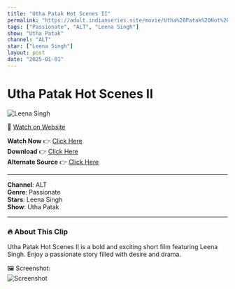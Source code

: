 ```yaml
---
title: "Utha Patak Hot Scenes II"
permalink: "https://adult.indianseries.site/movie/Utha%20Patak%20Hot%20Scenes%20II"
tags: ["Passionate", "ALT", "Leena Singh"]
show: "Utha Patak"
channel: "ALT"
star: ["Leena Singh"]
layout: post
date: "2025-01-01"
---
```


# Utha Patak Hot Scenes II

![Leena Singh](https://shorts.desisins.com/wp-content/uploads/2024/08/Leena-Singh-ALTT-Utha-Patak-DesiSins.com_.jpg)

🔗 [Watch on Website](https://adult.indianseries.site/movie/Utha%20Patak%20Hot%20Scenes%20II)

**Watch Now** 👉 [Click Here](https://adult.indianseries.site/movie/Utha%20Patak%20Hot%20Scenes%20II)  
**Download** 👉 [Click Here](https://adult.indianseries.site/movie/Utha%20Patak%20Hot%20Scenes%20II)  
**Alternate Source** 👉 [Click Here](https://adult.indianseries.site/movie/Utha%20Patak%20Hot%20Scenes%20II)

---

**Channel**: ALT  
**Genre**: Passionate  
**Stars**: Leena Singh  
**Show**: Utha Patak

---

### 🔥 About This Clip

Utha Patak Hot Scenes II is a bold and exciting short film featuring Leena Singh. Enjoy a passionate story filled with desire and drama.
 
🖼️ Screenshot:  
![Screenshot](https://shorts.desisins.com/wp-content/uploads/2024/08/Leena-Singh-ALTT-Utha-Patak-DesiSins.com_.jpg)
